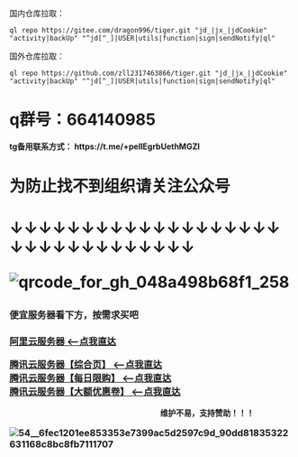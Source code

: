 国内仓库拉取：


```
ql repo https://gitee.com/dragon996/tiger.git "jd_|jx_|jdCookie" "activity|backUp" "^jd[^_]|USER|utils|function|sign|sendNotify|ql"

```

国外仓库拉取：

```
ql repo https://github.com/zll2317463866/tiger.git "jd_|jx_|jdCookie" "activity|backUp" "^jd[^_]|USER|utils|function|sign|sendNotify|ql"
```





<h1>q群号：664140985</h1>
<B>tg备用联系方式：
https://t.me/+pellEgrbUethMGZl</B> 


<h1>为防止找不到组织请关注公众号<h1/>

↓↓↓↓↓↓↓↓↓↓↓↓↓↓↓↓↓↓↓↓↓↓↓↓↓↓↓↓↓↓↓↓

![qrcode_for_gh_048a498b68f1_258](https://user-images.githubusercontent.com/83000809/127257735-e6032090-d04c-413d-8094-22ab36b3caa1.jpg)

<h3>便宜服务器看下方，按需求买吧<h3/>

<a href = "https://www.aliyun.com/activity/daily/bestoffer?userCode=sdnzf2bx">阿里云服务器 <--点我直达</a>
  
<a href = "https://curl.qcloud.com/NmTXySQZ">腾讯云服务器【综合页】 <--点我直达</a><br/>
<a href = "https://curl.qcloud.com/cBNPXPYP">腾讯云服务器【每日限购】 <--点我直达</a><br/>
<a href = "https://curl.qcloud.com/xLhI9Yhc">腾讯云服务器【大额优惠卷】 <--点我直达</a>
  
                                    维护不易，支持赞助！！！
 ![54__6fec1201ee853353e7399ac5d2597c9d_90dd81835322631168c8bc8fb7111707](https://user-images.githubusercontent.com/83000809/126744495-21a4d77f-8a0d-4483-96a4-100c9dccdae2.png)




